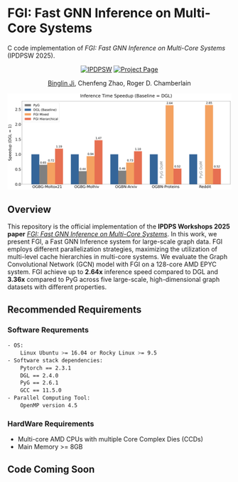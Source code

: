 # FGI: Fast GNN Inference on Multi-Core Systems
C code implementation of _FGI: Fast GNN Inference on Multi-Core Systems_ (IPDPSW 2025).

<div align="center">

[![IPDPSW](https://img.shields.io/badge/IPDPSW-10.1109-b31b1b.svg)](https://sbs.wustl.edu/pubs/jzc25.pdf)
[![Project Page](https://img.shields.io/badge/Project-Website-green)]()

[Binglin Ji](https://keving396.github.io/kevinji.github.io//),
Chenfeng Zhao,
Roger D. Chamberlain

<img src="imgs/speedup_fgi.png" width="600">
</div>

## Overview
This repository is the official implementation of the **IPDPS Workshops 2025 paper** [_FGI: Fast GNN Inference on Multi-Core Systems_](https://ieeexplore.ieee.org/document/11105982). In this work, we present FGI, a Fast GNN Inference system for large-scale graph data. FGI employs different parallelization strategies, maximizing the utilization of multi-level cache hierarchies in multi-core systems. We evaluate the Graph Convolutional Network (GCN) model with FGI on a 128-core AMD EPYC system. FGI achieve up to **2.64x** inference speed compared to DGL and **3.36x** compared to PyG across five large-scale, high-dimensional graph datasets with different properties.

## Recommended Requirements
### Software Requrements
```bash
- OS:
    Linux Ubuntu >= 16.04 or Rocky Linux >= 9.5
- Software stack dependencies:
    Pytorch == 2.3.1
    DGL == 2.4.0
    PyG == 2.6.1
    GCC == 11.5.0
- Parallel Computing Tool:
    OpenMP version 4.5 
```

### HardWare Requirements
- Multi-core AMD CPUs with multiple Core Complex Dies (CCDs)
- Main Memory >= 8GB

## Code Coming Soon
